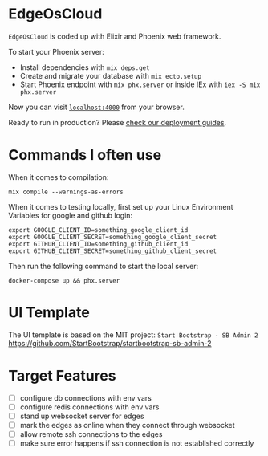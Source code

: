 # EdgeOsCloud

`EdgeOsCloud` is coded up with Elixir and Phoenix web framework. 

To start your Phoenix server:

  * Install dependencies with `mix deps.get`
  * Create and migrate your database with `mix ecto.setup`
  * Start Phoenix endpoint with `mix phx.server` or inside IEx with `iex -S mix phx.server`

Now you can visit [`localhost:4000`](http://localhost:4000) from your browser.

Ready to run in production? Please [check our deployment guides](https://hexdocs.pm/phoenix/deployment.html).

# Commands I often use

When it comes to compilation:

```
mix compile --warnings-as-errors
```

When it comes to testing locally, first set up your Linux Environment Variables for google and github login:

```
export GOOGLE_CLIENT_ID=something_google_client_id
export GOOGLE_CLIENT_SECRET=something_google_client_secret
export GITHUB_CLIENT_ID=something_github_client_id
export GITHUB_CLIENT_SECRET=something_github_client_secret
```

Then run the following command to start the local server:

```
docker-compose up && phx.server
```

# UI Template

The UI template is based on the MIT project: `Start Bootstrap - SB Admin 2` 
https://github.com/StartBootstrap/startbootstrap-sb-admin-2 

# Target Features

- [ ] configure db connections with env vars
- [ ] configure redis connections with env vars
- [ ] stand up websocket server for edges
- [ ] mark the edges as online when they connect through websocket
- [ ] allow remote ssh connections to the edges
- [ ] make sure error happens if ssh connection is not established correctly
